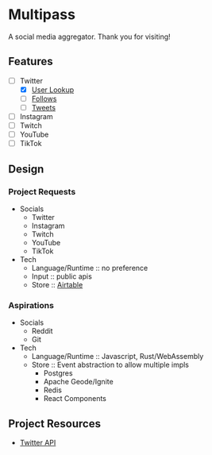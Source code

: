 # Multipass
A social media aggregator. Thank you for visiting!

## Features
- [ ] Twitter
	- [x] [User Lookup](https://developer.twitter.com/en/docs/twitter-api/users/lookup/api-reference)
	- [ ] [Follows](https://developer.twitter.com/en/docs/twitter-api/users/follows/api-reference)
	- [ ] [Tweets](https://developer.twitter.com/en/docs/twitter-api/tweets/lookup/api-reference/get-tweets-id)
- [ ] Instagram
- [ ] Twitch
- [ ] YouTube
- [ ] TikTok

## Design
### Project Requests
- Socials
  - Twitter
  - Instagram
  - Twitch
  - YouTube
  - TikTok
- Tech
  - Language/Runtime :: no preference
  - Input :: public apis
  - Store :: [Airtable](https://www.airtable.com/)

### Aspirations
- Socials
  - Reddit
  - Git
- Tech
  - Language/Runtime :: Javascript, Rust/WebAssembly
  - Store :: Event abstraction to allow multiple impls
    - Postgres
	- Apache Geode/Ignite
	- Redis
	- React Components

## Project Resources
- [Twitter API](https://developer.twitter.com/en/docs/twitter-api)

